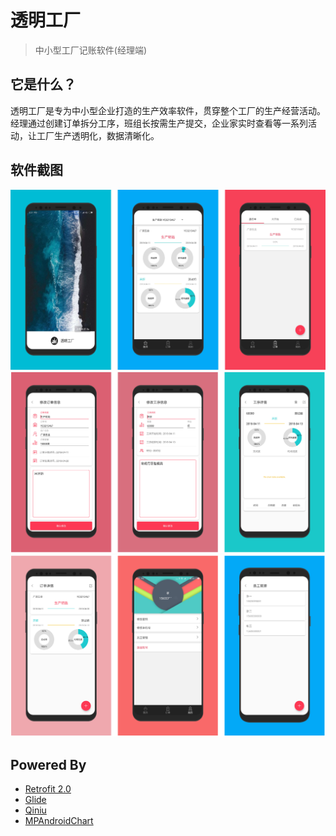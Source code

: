 # 透明工厂
> 中小型工厂记账软件(经理端)

## 它是什么？
透明工厂是专为中小型企业打造的生产效率软件，贯穿整个工厂的生产经营活动。经理通过创建订单拆分工序，班组长按需生产提交，企业家实时查看等一系列活动，让工厂生产透明化，数据清晰化。

## 软件截图

![](https://github.com/gitabtion/factory-manager/blob/master/res/1.jpg)
![](https://github.com/gitabtion/factory-manager/blob/master/res/2.jpg)
![](https://github.com/gitabtion/factory-manager/blob/master/res/3.jpg)

## Powered By
- [Retrofit 2.0](https://github.com/square/retrofit)
- [Glide](https://github.com/bumptech/glide)
- [Qiniu](https://www.qiniu.com/)
- [MPAndroidChart](https://github.com/PhilJay/MPAndroidChart)
